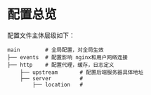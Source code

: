 # 配置总览

配置文件主体层级如下：

```text
main        # 全局配置，对全局生效
├── events  # 配置影响 nginx和用户网络连接
├── http    # 配置代理，缓存，日志定义
    ├── upstream       # 配置后端服务器具体地址
    ├── server         #
        ├── location   # 
```

